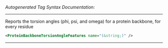 <!-- THIS IS AN AUTOGENERATED FILE: Don't edit it directly, instead change the schema definition in the code itself. -->

_Autogenerated Tag Syntax Documentation:_

---
Reports the torsion angles (phi, psi, and omega) for a protein backbone, for every residue

```xml
<ProteinBackboneTorsionAngleFeatures name="(&string;)" />
```



---
